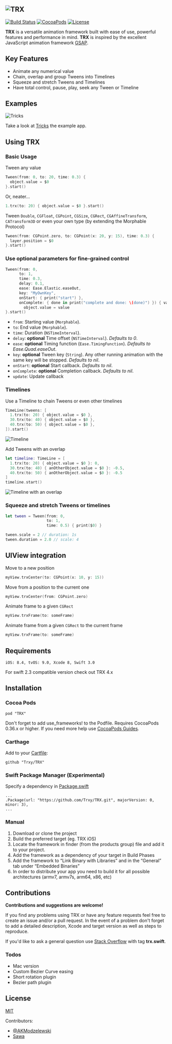 ![TRX](https://trxy.github.io/TRX/trx@2x.png)
---

[![Build Status](https://img.shields.io/travis/Trxy/TRX/master.svg)](https://travis-ci.org/Trxy/TRX) [![CocoaPods](https://img.shields.io/cocoapods/v/TRX.svg)](https://cocoapods.org/?q=trx) [![License](https://img.shields.io/github/license/Trxy/TRX.svg)](LICENSE)

**TRX** is a versatile animation framework built with ease of use, powerful features and performance in mind.
**TRX** is inspired by the excellent JavaScript animation framework [GSAP](http://greensock.com/gsap).

## Key Features

* Animate any numerical value
* Chain, overlap and group Tweens into Timelines
* Squeeze and stretch Tweens and Timelines
* Have total control, pause, play, seek any Tween or Timeline

## Examples

![Tricks](https://trxy.github.io/TRX/tricks.gif)

Take a look at [Tricks](https://github.com/Trxy/Tricks) the example app.

## Using TRX

### Basic Usage

Tween any value
```swift
Tween(from: 0, to: 20, time: 0.3) {
  object.value = $0
}.start()
```
Or, neater...

```swift
1.trx(to: 20) { object.value = $0 }.start()
```

Tween `Double`, `CGFloat`, `CGPoint`, `CGSize`, `CGRect`, `CGAffineTransform`, `CATransform3D` 
or even your own type (by extending the Morphable Protocol)

```swift
Tween(from: CGPoint.zero, to: CGPoint(x: 20, y: 15), time: 0.3) {
  layer.position = $0
}.start()
```

### Use optional parameters for fine-grained control

```swift
Tween(from: 0,
      to: 1,
      time: 0.3,
      delay: 0.1,
      ease: Ease.Elastic.easeOut,
      key: "MyOwnKey",
      onStart: { print("start") },
      onComplete: { done in print("complete and done: \(done)") }) { value in
        object.value = value
}.start()
```

- `from`: Starting value (`Morphable`).
- `to`: End value (`Morphable`).
- `time`: Duration (`NSTimeInterval`).
- `delay`: **optional** Time offset (`NSTimeInterval`). *Defaults to 0*.
- `ease`: **optional** Timing function (`Ease.TimingFunction`). *Defaults to Ease.Quad.easeOut*.
- `key`: **optional** Tween key (`String`). Any other running animation with the same key will be stopped. *Defaults&nbsp;to&nbsp;nil*.
- `onStart`: **optional** Start callback. *Defaults to nil*.
- `onComplete`: **optional** Completion callback. *Defaults to nil*.
- `update`: Update callback


### Timelines

Use a Timeline to chain Tweens or even other timelines

```swift
TimeLine(tweens: [
  1.trx(to: 20) { object.value = $0 },
  30.trx(to: 40) { object.value = $0 },
  40.trx(to: 50) { object.value = $0 },
]).start()
```
![Timeline](https://trxy.github.io/TRX/docs/timeline.png)

Add Tweens with an overlap

```swift
let timeline: TimeLine = [
  1.trx(to: 20) { object.value = $0 }: 0,
  30.trx(to: 40) { anOtherObject.value = $0 }: -0.5,
  40.trx(to: 50) { anOtherObject.value = $0 }: -0.5
]
timeline.start()
```
![Timeline with an overlap](https://trxy.github.io/TRX/docs/timeline_overlap.png)

### Squeeze and stretch Tweens or timelines

```swift
let tween = Tween(from: 0,
                  to: 1,
                  time: 0.5) { print($0) }

tween.scale = 2 // duration: 1s
tween.duration = 2.0 // scale: 4
```

## UIView integration

Move to a new position
```swift
myView.trxCenter(to: CGPoint(x: 10, y: 15))
```
Move from a position to the current one
```swift
myView.trxCenter(from: CGPoint.zero)
```
Animate frame to a given `CGRect`
```swift
myView.trxFrame(to: someFrame)
```
Animate frame from a given `CGRect` to the current frame
```swift
myView.trxFrame(to: someFrame)
```

## Requirements

```
iOS: 8.4, tvOS: 9.0, Xcode 8, Swift 3.0
```

For swift 2.3 compatible version check out TRX 4.x

## Installation
### Cocoa Pods
```
pod "TRX"
```
Don't forget to add use_frameworks! to the Podfile. 
Requires CocoaPods 0.36.x or higher.
If you need more help use [CocoaPods Guides](https://guides.cocoapods.org/using/getting-started.html#getting-started).

### Carthage
Add to your [Cartfile](https://github.com/Carthage/Carthage):
```
github "Trxy/TRX"
```

### Swift Package Manager (Experimental)
Specify a dependency in [Package.swift](https://swift.org/package-manager/)
```
...
.Package(url: "https://github.com/Trxy/TRX.git", majorVersion: 0, minor: 3),
...
```

### Manual

1. Download or clone the project
2. Build the preferred target (eg. TRX iOS)
3. Locate the framework in finder (from the products group) file and add it to your project.
4. Add the framework as a dependency of your target in Build Phases
5. Add the framework to “Link Binary with Libraries” and in the “General” tab under “Embedded Binaries”
6. In order to distribute your app you need to build it for all possible architectures (armv7, armv7s, arm64, x86, etc)

## Contributions

**Contributions and suggestions are welcome!**

If you find any problems using TRX or have any feature requests feel free to create an issue and/or a pull request. 
In the event of a problem don't forget to add a detailed description, Xcode and target version as well as steps to reproduce.

If you'd like to ask a general question use [Stack Overflow](http://stackoverflow.com/) with tag **trx.swift**.

### Todos

- Mac version
- Custom Bezier Curve easing
- Short rotation plugin
- Bezier path plugin

## License

[MIT](LICENSE)

Contributors: 
- [@AKModzelewski](https://twitter.com/AKModzelewski)
- [Sawa](https://www.behance.net/SawaMac)
